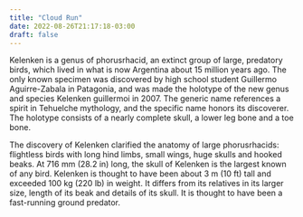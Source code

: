 ```yaml
---
title: "Cloud Run"
date: 2022-08-26T21:17:18-03:00
draft: false
---
```


Kelenken is a genus of phorus­rhacid, an extinct group of large, predatory birds, which lived in what is now Argentina about 15 million years ago. The only known specimen was discovered by high school student Guillermo Aguirre-Zabala in Patagonia, and was made the holotype of the new genus and species Kelenken guillermoi in 2007. The generic name references a spirit in Tehuelche mythology, and the specific name honors its discoverer. The holotype consists of a nearly complete skull, a lower leg bone and a toe bone.

The discovery of Kelenken clarified the anatomy of large phorusrhacids: flightless birds with long hind limbs, small wings, huge skulls and hooked beaks. At 716 mm (28.2 in) long, the skull of Kelenken is the largest known of any bird. Kelenken is thought to have been about 3 m (10 ft) tall and exceeded 100 kg (220 lb) in weight. It differs from its relatives in its larger size, length of its beak and details of its skull. It is thought to have been a fast-running ground predator.
